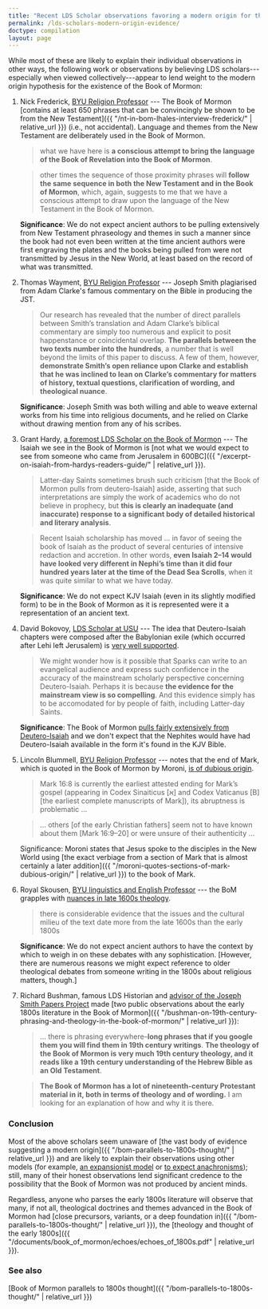 ```yaml
---
title: "Recent LDS Scholar observations favoring a modern origin for the Book of Mormon"
permalink: /lds-scholars-modern-origin-evidence/
doctype: compilation
layout: page
---
```


While most of these are likely to explain their individual observations in other ways, the following work or observations by believing LDS scholars---especially when viewed collectively---appear to lend weight to the modern origin hypothesis for the existence of the Book of Mormon:

1. Nick Frederick, [BYU Religion Professor](https://religion.byu.edu/nick_frederick) --- The Book of Mormon [contains at least 650 phrases that can be convincingly be shown to be from the New Testament]({{ "/nt-in-bom-lhales-interview-frederick/" | relative_url }}) (i.e., not accidental).  Language and themes from the New Testament are deliberately used in the Book of Mormon.

    > what we have here is **a conscious attempt to bring the language of the Book of Revelation into the Book of Mormon**.

    > other times the sequence of those proximity phrases will **follow the same sequence in both the New Testament and in the Book of Mormon**, which, again, suggests to me that we have a conscious attempt to draw upon the language of the New Testament in the Book of Mormon.

    **Significance**: We do not expect ancient authors to be pulling extensively from New Testament phraseology and themes in such a manner since the book had not even been written at the time ancient authors were first engraving the plates and the books being pulled from were not transmitted by Jesus in the New World, at least based on the record of what was transmitted.

1. Thomas Wayment, [BYU Religion Professor](https://rsc.byu.edu/authors/wayment-thomas) --- Joseph Smith plagiarised from Adam Clarke's famous commentary on the Bible in producing the JST.

    > Our research has revealed that the number of direct parallels between Smith’s translation and Adam Clarke’s biblical commentary are simply too numerous and explicit to posit happenstance or coincidental overlap. **The parallels between the two texts number into the hundreds**, a number that is well beyond the limits of this paper to discuss. A few of them, however, **demonstrate Smith’s open reliance upon Clarke and establish that he was inclined to lean on Clarke’s commentary for matters of history, textual questions, clarification of wording, and theological nuance**.

    **Significance**: Joseph Smith was both willing and able to weave external works from his time into religious documents, and he relied on Clarke without drawing mention from any of his scribes.

1. Grant Hardy, [a foremost LDS Scholar on the Book of Mormon](https://en.wikipedia.org/wiki/Grant_Hardy) --- The Isaiah we see in the Book of Mormon is [not what we would expect to see from someone who came from Jerusalem in 600BC]({{ "/excerpt-on-isaiah-from-hardys-readers-guide/" | relative_url }}).

    > Latter-day Saints sometimes brush such criticism [that the Book of Mormon pulls from deutero-Isaiah] aside, asserting that such interpretations are simply the work of academics who do not believe in prophecy, but **this is clearly an inadequate (and inaccurate) response to a significant body of detailed historical and literary analysis**.

    > Recent Isaiah scholarship has moved ... in favor of seeing the book of Isaiah as the product of several centuries of intensive redaction and accretion. In other words, **even Isaiah 2–14 would have looked very different in Nephi’s time than it did four hundred years later at the time of the Dead Sea Scrolls**, when it was quite similar to what we have today.

    **Significance**: We do not expect KJV Isaiah (even in its slightly modified form) to be in the Book of Mormon as it is represented were it a representation of an ancient text.

1. David Bokovoy, [LDS Scholar at USU](https://www.fairmormon.org/authors/bokovoy-david) --- The idea that Deutero-Isaiah chapters were composed after the Babylonian exile (which occurred after Lehi left Jerusalem) is [very well supported](https://rationalfaiths.com/truthfulness-deutero-isaiah-response-kent-jackson-part-2/).

    > We might wonder how is it possible that Sparks can write to an evangelical audience and express such confidence in the accuracy of the mainstream scholarly perspective concerning Deutero-Isaiah.  Perhaps it is because **the evidence for the mainstream view is so compelling**.  And this evidence simply has to be accomodated for by people of faith, including Latter-day Saints.

    **Significance**: The Book of Mormon [pulls fairly extensively from Deutero-Isaiah](https://www.reddit.com/r/MormonDoctrine/comments/99q9vs/isaiah_in_the_book_of_mormon/e4pnzjw/) and we don't expect that the Nephites would have had Deutero-Isaiah available in the form it's found in the KJV Bible.

1. Lincoln Blummell, [BYU Religion Professor](https://religion.byu.edu/lincoln_blumell) --- notes that the end of Mark, which is quoted in the Book of Mormon by Moroni, [is of dubious origin](https://publications.mi.byu.edu/fullscreen/?pub=1471&index=5).

    > Mark 16:8 is currently the earliest attested ending for Mark’s gospel (appearing in Codex Sinaiticus [א] and Codex Vaticanus [B] [the earliest complete manuscripts of Mark]), its abruptness is problematic ...

    > ... others [of the early Christian fathers] seem not to have known about them [Mark 16:9–20] or were unsure of their authenticity ...

    Significance: Moroni states that Jesus spoke to the disciples in the New World using [the exact verbiage from a section of Mark that is almost certainly a later addition]({{ "/moroni-quotes-sections-of-mark-dubious-origin/" | relative_url }}) to the book of Mark.

1. Royal Skousen, [BYU linguistics and English Professor](https://humanities.byu.edu/person/royal-j-skousen-2/) --- the BoM grapples with [nuances in late 1600s theology](https://www.mormoninterpreter.com/tyndale-versus-more-in-the-book-of-mormon/).

    > there is considerable evidence that the issues and the cultural milieu of the text date more from the late 1600s than the early 1800s

    **Significance**: We do not expect ancient authors to have the context by which to weigh in on these debates with any sophistication.  [However, there are numerous reasons we might expect reference to older theological debates from someone writing in the 1800s about religious matters, though.]

1. Richard Bushman, famous LDS Historian and [advisor of the Joseph Smith Papers Project](https://www.josephsmithpapers.org/articles/project-team) made [two public observations about the early 1800s literature in the Book of Mormon]({{ "/bushman-on-19th-century-phrasing-and-theology-in-the-book-of-mormon/" | relative_url }}):

    > ... there is phrasing everywhere–**long phrases that if you google them you will find them in 19th century writings**. **The theology of the Book of Mormon is very much 19th century theology, and it reads like a 19th century understanding of the Hebrew Bible as an Old Testament**.

    > **The Book of Mormon has a lot of nineteenth-century Protestant material in it, both in terms of theology and of wording.** I am looking for an explanation of how and why it is there.

### Conclusion

Most of the above scholars seem unaware of [the vast body of evidence suggesting a modern origin]({{ "/bom-parallels-to-1800s-thought/" | relative_url }}) and are likely to explain their observations using other models (for example, [an expansionist model](https://www.dialoguejournal.com/wp-content/uploads/sbi/articles/Dialogue_V20N01_68.pdf) or [to expect anachronisms](http://www.churchistrue.com/blog/samuel-brown-mormon-scholar/)); still, many of their honest observations lend significant credence to the possibility that the Book of Mormon was not produced by ancient minds.

Regardless, anyone who parses the early 1800s literature will observe that many, if not all, theological doctrines and themes advanced in the Book of Mormon had [close precursors, variants, or a deep foundation in]({{ "/bom-parallels-to-1800s-thought/" | relative_url }}), the [theology and thought of the early 1800s]({{ "/documents/book_of_mormon/echoes/echoes_of_1800s.pdf" | relative_url }}).

### See also

[Book of Mormon parallels to 1800s thought]({{ "/bom-parallels-to-1800s-thought/" | relative_url }})
